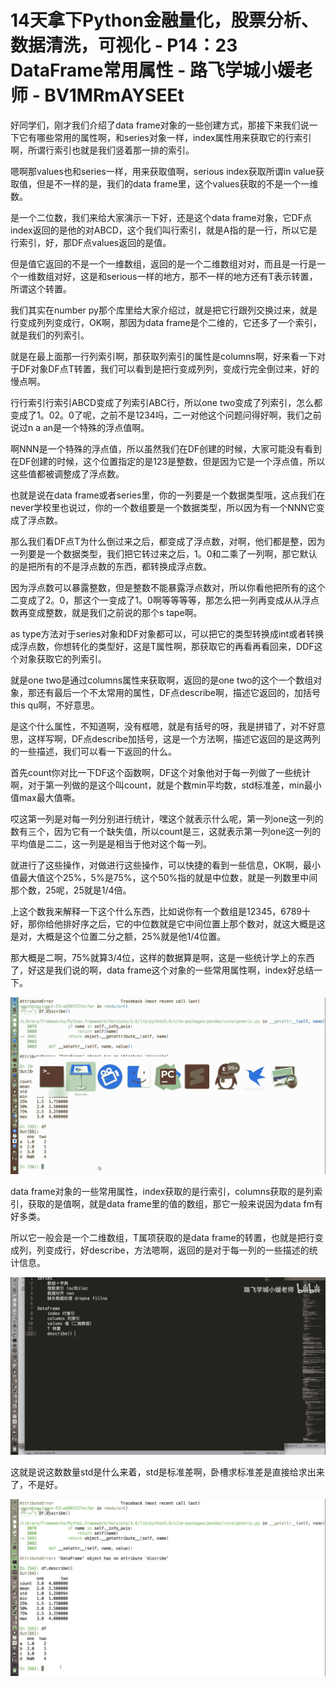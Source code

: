 # 14天拿下Python金融量化，股票分析、数据清洗，可视化 - P14：23 DataFrame常用属性 - 路飞学城小媛老师 - BV1MRmAYSEEt

好同学们，刚才我们介绍了data frame对象的一些创建方式，那接下来我们说一下它有哪些常用的属性啊，和series对象一样，index属性用来获取它的行索引啊，所谓行索引也就是我们竖着那一排的索引。

嗯啊那values也和series一样，用来获取值啊，serious index获取所谓in value获取值，但是不一样的是，我们的data frame里，这个values获取的不是一个一维数。

是一个二位数，我们来给大家演示一下好，还是这个data frame对象，它DF点index返回的是他的对ABCD，这个我们叫行索引，就是A指的是一行，所以它是行索引，好，那DF点values返回的是值。

但是值它返回的不是一个一维数组，返回的是一个二维数组对对，而且是一行是一个一维数组对好，这是和serious一样的地方，那不一样的地方还有T表示转置，所谓这个转置。

我们其实在number py那个库里给大家介绍过，就是把它行跟列交换过来，就是行变成列列变成行，OK啊，那因为data frame是个二维的，它还多了一个索引，就是我们的列索引。

就是在最上面那一行列索引啊，那获取列索引的属性是columns啊，好来看一下对于DF对象DF点T转置，我们可以看到是把行变成列列，变成行完全倒过来，好的慢点啊。

行行索引行索引ABCD变成了列索引ABC行，所以one two变成了列索引，怎么都变成了1。02。0了呢，之前不是1234吗，二一对他这个问题问得好啊，我们之前说过n a an是一个特殊的浮点值啊。

啊NNN是一个特殊的浮点值，所以虽然我们在DF创建的时候，大家可能没有看到在DF创建的时候，这个位置指定的是123是整数，但是因为它是一个浮点值，所以这些值都被调整成了浮点数。

也就是说在data frame或者series里，你的一列要是一个数据类型哦，这点我们在never学校里也说过，你的一个数组要是一个数据类型，所以因为有一个NNN它变成了浮点数。

那么我们看DF点T为什么倒过来之后，都变成了浮点数，对啊，他们都是整，因为一列要是一个数据类型，我们把它转过来之后，1。0和二乘了一列啊，那它默认的是把所有的不是浮点数的东西，都转换成浮点数。

因为浮点数可以暴露整数，但是整数不能暴露浮点数对，所以你看他把所有的这个二变成了2。0，那这个一变成了1。0啊等等等等，那怎么把一列再变成从从浮点数再变成整数，就是我们之前说的那个s tape啊。

as type方法对于series对象和DF对象都可以，可以把它的类型转换成int或者转换成浮点数，你想转化的类型好，这是T属性啊，那获取它的再看再看回来，DDF这个对象获取它的列索引。

就是one two是通过columns属性来获取啊，返回的是one two的这个一个数组对象，那还有最后一个不太常用的属性，DF点describe啊，描述它返回的，加括号this qu啊，不好意思。

是这个什么属性，不知道啊，没有框嗯，就是有括号的呀，我是拼错了，对不好意思，这样写啊，DF点describe加括号，这是一个方法啊，描述它返回的是这两列的一些描述，我们可以看一下返回的什么。

首先count你对比一下DF这个函数啊，DF这个对象他对于每一列做了一些统计啊，对于第一列做的是这个叫count，就是个数min平均数，std标准差，min最小值max最大值嘶。

哎这第一列是对每一列分别进行统计，嘿这个就表示什么呢，第一列one这一列的数有三个，因为它有一个缺失值，所以count是三，这就表示第一列one这一列的平均值是二二，这一列是是相当于他对这个每一列。

就进行了这些操作，对做进行这些操作，可以快捷的看到一些信息，OK啊，最小值最大值这个25%，5%是75%，这个50%指的就是中位数，就是一列数里中间那个数，25呢，25就是1/4倍。

上这个数我来解释一下这个什么东西，比如说你有一个数组是12345，6789十好，那你给他排好序之后，它的中位数就是它中间位置上那个数对，就这大概是这是对，大概是这个位置二分之额，25%就是他1/4位置。

那大概是二啊，75%就算3/4位，这样的数据算是啊，这是一些统计学上的东西了，好这是我们说的啊，data frame这个对象的一些常用属性啊，index好总结一下。



![](img/3b9ddf8954fa4747cfb096f63a3ee86e_1.png)

data frame对象的一些常用属性，index获取的是行索引，columns获取的是列索引，获取的是值啊，就是data frame里的值的数组，那它一般来说因为data fm有好多类。

所以它一般会是一个二维数组，T属项获取的是data frame的转置，也就是把行变成列，列变成行，好describe，方法嗯啊，返回的是对于每一列的一些描述的统计信息。



![](img/3b9ddf8954fa4747cfb096f63a3ee86e_3.png)

这就是说这数数量std是什么来着，std是标准差啊，卧槽求标准差是直接给求出来了，不是好。

![](img/3b9ddf8954fa4747cfb096f63a3ee86e_5.png)